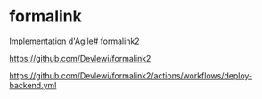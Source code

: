 # formalink
Implementation d'Agile# formalink2



https://github.com/Devlewi/formalink2


https://github.com/Devlewi/formalink2/actions/workflows/deploy-backend.yml